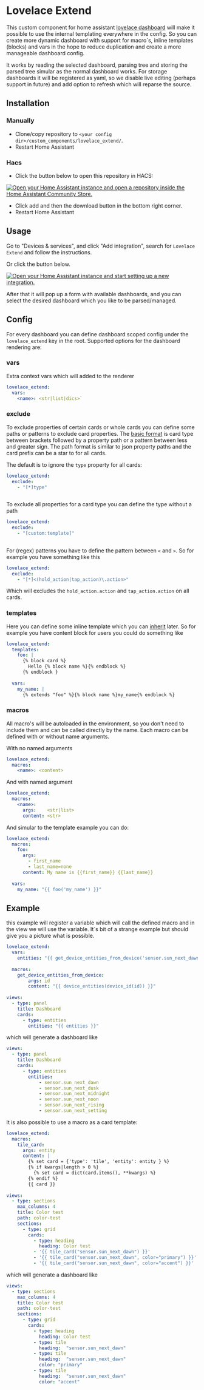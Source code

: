 # Lovelace Extend

This custom component for home assistant [lovelace dashboard](https://www.home-assistant.io/dashboards/) will make it possible to use the internal templating everywhere in the config. So you can create more dynamic dashboard with support for macro`s, inline templates (blocks) and vars in the hope to reduce duplication and create a more manageable dashboard config.

It works by reading the selected dashboard, parsing tree and storing the parsed tree simular as the normal dashboard works. For storage dashboards it will be registered as yaml, so we disable live editing (perhaps support in future) and add option to refresh which will reparse the source.     


## Installation

### Manually

- Clone/copy repository to `<your config dir>/custom_components/lovelace_extend/`.
- Restart Home Assistant

### Hacs

- Click the button below to open this repository in HACS:

[![Open your Home Assistant instance and open a repository inside the Home Assistant Community Store.](https://my.home-assistant.io/badges/hacs_repository.svg)](https://my.home-assistant.io/redirect/hacs_repository/?owner=pbergman&repository=hass-lovelace-extend&category=integration)
- Click add and then the download button in the bottom right corner.
- Restart Home Assistant

## Usage

Go to "Devices & services", and click "Add integration", search for `Lovelace Extend` and follow the instructions.

Or click the button below.

[![Open your Home Assistant instance and start setting up a new integration.](https://my.home-assistant.io/badges/config_flow_start.svg)](https://my.home-assistant.io/redirect/config_flow_start/?domain=lovelace_extend)

After that it will pop up a form with available dashboards, and you can select the desired dashboard which you like to be parsed/managed.

## Config

For every dashboard you can define dashboard scoped config under the `lovelace_extend` key in the root. Supported options for the dashboard rendering are:

### vars

Extra context vars which will added to the renderer

```yaml
lovelace_extend:
  vars:
    <name>: <str|list|dics>`
```

### exclude

To exclude properties of certain cards or whole cards you can define some paths or patterns to exclude card properties. The [basic format](custom_components/test/const.py#6) is card type between brackets followed by a property path or a pattern between less and greater sign. The path format is similar to json property paths and the card prefix can be a star to for all cards. 

The default is to ignore the `type` property for all cards:

```yaml
lovelace_extend:
  exclude:
    - "[*]type"
  
```

To exclude all properties for a card type you can define the type without a path  

```yaml
lovelace_extend:
  exclude:
    - "[custom:template]"
  
```

For (regex) patterns you have to define the pattern between `<` and `>`. So for example you have something like this

```yaml
lovelace_extend:
  exclude:
    - "[*]<(hold_action|tap_action)\.action>"
```

Which will excludes the `hold_action.action` and `tap_action.action` on all cards. 

### templates

Here you can define some inline template which you can [inherit](https://jinja.palletsprojects.com/en/stable/templates/#template-inheritance) later. So for example you have content block for users you could do something like   

```yaml
lovelace_extend:
  templates:
    foo: |
      {% block card %}
        Hello {% block name %}{% endblock %}
      {% endblock }
      
  vars:
    my_name: | 
      {% extends "foo" %}{% block name %}my_name{% endblock %}
```

### macros

All macro's will be autoloaded in the environment, so you don't need to include them and can be called directly by the name. Each macro can be defined with or without name arguments. 

With no named arguments

```yaml
lovelace_extend:
  macros:
    <name>: <content>
```

And with named argument

```yaml
lovelace_extend:
  macros:
    <name>:
      args:    <str|list>
      content: <str>
```
 
And simular to the template example you can do:

```yaml
lovelace_extend:
  macros: 
    foo: 
      args:
        - first_name
        - last_name=none
      content: My name is {{first_name}} {{last_name}}
  
  vars:
    my_name: "{{ foo('my_name') }}"
```

## Example

this example will register a variable which will call the defined macro and in the view we will use the variable. It`s bit of a strange example but should give you a picture what is possible.   

```yaml
lovelace_extend:
  vars:
    entities: "{{ get_device_entities_from_device('sensor.sun_next_dawn') }}"
    
  macros:
    get_device_entities_from_device:
        args: id
        content: "{{ device_entities(device_id(id)) }}"
          
views:
  - type: panel
    title: Dashboard
    cards:
      - type: entities
        entities: "{{ entities }}"
```

which will generate a dashboard like 

```yaml
views:
  - type: panel
    title: Dashboard
    cards:
      - type: entities
        entities:
            - sensor.sun_next_dawn
            - sensor.sun_next_dusk
            - sensor.sun_next_midnight
            - sensor.sun_next_noon
            - sensor.sun_next_rising
            - sensor.sun_next_setting

```
It is also possible to use a macro as a card template:

```yaml
lovelace_extend:
  macros:
    tile_card:
      args: entity
      content: |
        {% set card = {'type': 'tile', 'entity': entity } %}
        {% if kwargs|length > 0 %}
          {% set card = dict(card.items(), **kwargs) %}
        {% endif %}
        {{ card }}
          
views:
  - type: sections
    max_columns: 4
    title: Color test
    path: color-test
    sections:
      - type: grid
        cards:
          - type: heading
            heading: Color test
          - '{{ tile_card("sensor.sun_next_dawn") }}'
          - '{{ tile_card("sensor.sun_next_dawn", color="primary") }}'
          - '{{ tile_card("sensor.sun_next_dawn", color="accent") }}'
```

which will generate a dashboard like

```yaml
views:
  - type: sections
    max_columns: 4
    title: Color test
    path: color-test
    sections:
      - type: grid
        cards:
          - type: heading
            heading: Color test
          - type: tile
            heading:  "sensor.sun_next_dawn"
          - type: tile
            heading:  "sensor.sun_next_dawn"
            color: "primary"
          - type: tile
            heading:  "sensor.sun_next_dawn"
            color: "accent"
```